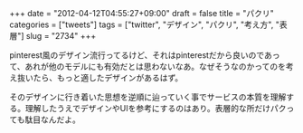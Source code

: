 +++
date = "2012-04-12T04:55:27+09:00"
draft = false
title = "パクリ"
categories = ["tweets"]
tags = ["twitter", "デザイン", "パクリ", "考え方", "表層"]
slug = "2734"
+++

pinterest風のデザイン流行ってるけど、それはpinterestだから良いのであって、あれが他のモデルにも有効だとは思わないなあ。なぜそうなのかってのを考え抜いたら、もっと適したデザインがあるはず。

そのデザインに行き着いた思想を逆順に辿っていく事でサービスの本質を理解する。理解したうえでデザインやUIを参考にするのはあり。表層的な所だけパクっても駄目なんだよ。
